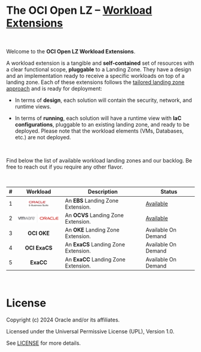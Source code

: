 # **The OCI Open LZ &ndash; [Workload Extensions](#)**

&nbsp; 

Welcome to the **OCI Open LZ Workload Extensions**.  

A workload extension is a tangible and **self-contained** set of resources with a clear functional scope, **pluggable** to a Landing Zone. They have a design and an implementation ready to receive a specific workloads on top of a landing zone. Each of these extensions follows the [tailored landing zone approach](https://github.com/oracle-devrel/technology-engineering/tree/main/landing-zones/tailored_landing_zones) and is ready for deployment:

- In terms of **design**, each solution will contain the security, network, and runtime views. 

- In terms of **running**, each solution will have a runtime view with **IaC configurations**, pluggable to an existing landing zone, and ready to be deployed. Please note that the workload elements (VMs, Databases, etc.) are not deployed.

&nbsp; 

Find below the list of available workload landing zones and our backlog. Be free to reach out if you require any other flavor.

&nbsp; 

| # |  Workload  | Description | Status |
|:--:|:--:|---|---|
| 1 | [<img src="../commons/images/icon_ebs.jpg" height="25" align="center">](./ebs/)| An **EBS** Landing Zone Extension. | [Available](./ebs/) |
| 2 | [<img src="../commons/images/icon_ocvs.jpg" height="25" align="center">](./ocvs) | An **OCVS** Landing Zone Extension. | [Available](./ocvs/) |
| 3 | **OCI OKE** | An **OKE** Landing Zone Extension. | Available On Demand | 
| 4 | **OCI ExaCS** | An **ExaCS** Landing Zone Extension. | Available On Demand | 
| 5 | **ExaCC** | An **ExaCC** Landing Zone Extension. | Available On Demand | 


&nbsp; 
&nbsp; 

# License

Copyright (c) 2024 Oracle and/or its affiliates.

Licensed under the Universal Permissive License (UPL), Version 1.0.

See [LICENSE](/LICENSE) for more details.
